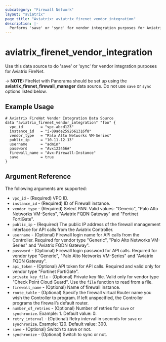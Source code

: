 ```yaml
---
subcategory: "Firewall Network"
layout: "aviatrix"
page_title: "Aviatrix: aviatrix_firenet_vendor_integration"
description: |-
  Performs 'save' or 'sync' for vendor integration purposes for Aviatrix FireNet.
---
```


# aviatrix_firenet_vendor_integration

Use this data source to do 'save' or 'sync' for vendor integration purposes for Aviatrix FireNet.

-> **NOTE:** FireNet with Panorama should be set up using the **aviatrix_firenet_firewall_manager** data source. Do not use `save` or `sync` options listed below.

## Example Usage

```hcl
# Aviatrix FireNet Vendor Integration Data Source
data "aviatrix_firenet_vendor_integration" "foo" {
  vpc_id        = "vpc-abcd123"
  instance_id   = "i-09ade2592661316f8"
  vendor_type   = "Palo Alto Networks VM-Series"
  public_ip     = "10.11.12.13"
  username      = "admin"
  password      = "Avx123456#"
  firewall_name = "Avx-Firewall-Instance"
  save          = true
}
```

## Argument Reference

The following arguments are supported:

* `vpc_id` - (Required) VPC ID.
* `instance_id` - (Required) ID of Firewall instance.
* `vendor_type` - (Required) Select PAN. Valid values: "Generic", "Palo Alto Networks VM-Series", "Aviatrix FQDN Gateway" and "Fortinet FortiGate".
* `public_ip` - (Required) The public IP address of the firewall management interface for API calls from the Aviatrix Controller.
* `username` - (Optional) Firewall login name for API calls from the Controller. Required for vendor type "Generic", "Palo Alto Networks VM-Series" and "Aviatrix FQDN Gateway".
* `password` - (Optional) Firewall login password for API calls. Required for vendor type "Generic", "Palo Alto Networks VM-Series" and "Aviatrix FQDN Gateway".
* `api_token` - (Optional) API token for API calls. Required and valid only for vendor type "Fortinet FortiGate".  
* `private_key_file` - (Optional) Private key file. Valid only for vendor type "Check Point Cloud Guard". Use the `file` function to read from a file.
* `firewall_name` - (Optional) Name of firewall instance.
* `route_table` - (Optional) Specify the firewall virtual Router name you wish the Controller to program. If left unspecified, the Controller programs the firewall’s default router.
* `number_of_retries` - (Optional) Number of retries for `save` or `synchronize`. Example: 1. Default value: 0.
* `retry_interval` - (Optional) Retry interval in seconds for `save` or `synchronize`. Example: 120. Default value: 300.
* `save` - (Optional) Switch to save or not.
* `synchronize` - (Optional) Switch to sync or not.
